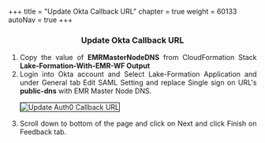 +++
title = "Update Okta Callback URL"
chapter = true
weight = 60133
autoNav = true
+++


<center><h3>Update Okta Callback URL</h3></center>

<div style="text-align: justify">

 <ol>
  <li> Copy the value of <b>EMRMasterNodeDNS</b> from CloudFormation Stack <b>Lake-Formation-With-EMR-WF Output</b> </li>

  <li>Login into Okta account and Select Lake-Formation Application and under General tab Edit SAML Setting and replace Single sign on URL's <b>public-dns</b> with EMR Master Node DNS. </li>
  <img src="/images/okta-editsaml.png" title="Update Auth0 Callback URL" style="margin:15px 0px; border:1px solid black"/>
  
  <li>  Scroll down to bottom of the page and click on Next and click Finish on Feedback tab. </li>
  </ol>
  
</div>